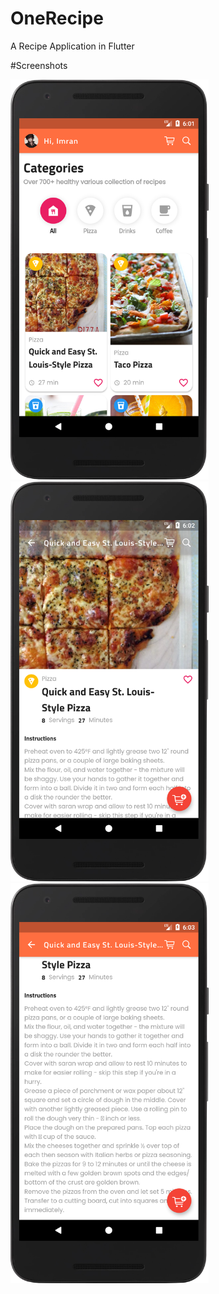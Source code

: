 # OneRecipe
A Recipe Application in Flutter

#Screenshots

<img src="/screenshots/device-2021-01-29-180221.png" height="640"/><span>
<img src="/screenshots/device-2021-01-29-180305.png" height="640"/></span>
<img src="/screenshots/device-2021-01-29-180400.png" height="640"/></span>
